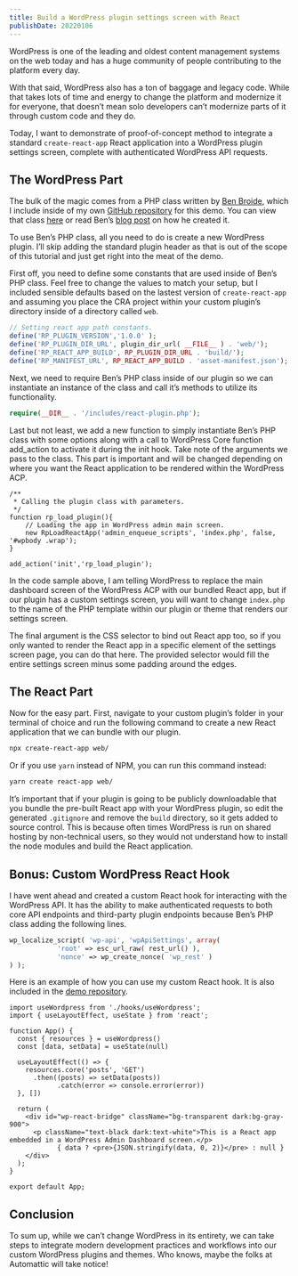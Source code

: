 ```yaml
---
title: Build a WordPress plugin settings screen with React
publishDate: 20220106
---
```

WordPress is one of the leading and oldest content management systems on the web today and has a huge community of people contributing to the platform every day.

With that said, WordPress also has a ton of baggage and legacy code. While that takes lots of time and energy to change the platform and modernize it for everyone, that doesn’t mean solo developers can’t modernize parts of it through custom code and they do.

Today, I want to demonstrate of proof-of-concept method to integrate a standard `create-react-app` React application into a WordPress plugin settings screen, complete with authenticated WordPress API requests.

## The WordPress Part

The bulk of the magic comes from a PHP class written by [Ben Broide](https://bebroide.medium.com/), which I include inside of my own [GitHub repository](https://github.com/crock/wp-react-bridge) for this demo. You can view that class [here](https://github.com/crock/wp-react-bridge/blob/main/includes/react-plugin.php) or read Ben’s [blog post](https://medium.com/swlh/wordpress-create-react-app-integration-30b41657b79e) on how he created it.

To use Ben’s PHP class, all you need to do is create a new WordPress plugin. I’ll skip adding the standard plugin header as that is out of the scope of this tutorial and just get right into the meat of the demo.

First off, you need to define some constants that are used inside of Ben’s PHP class. Feel free to change the values to match your setup, but I included sensible defaults based on the lastest version of `create-react-app` and assuming you place the CRA project within your custom plugin’s directory inside of a directory called `web`.

```php
// Setting react app path constants.
define('RP_PLUGIN_VERSION','1.0.0' );
define('RP_PLUGIN_DIR_URL', plugin_dir_url( __FILE__ ) . 'web/');
define('RP_REACT_APP_BUILD', RP_PLUGIN_DIR_URL . 'build/');
define('RP_MANIFEST_URL', RP_REACT_APP_BUILD . 'asset-manifest.json');
```

Next, we need to require Ben’s PHP class inside of our plugin so we can instantiate an instance of the class and call it’s methods to utilize its functionality.

```php
require(__DIR__ . '/includes/react-plugin.php');
```

Last but not least, we add a new function to simply instantiate Ben’s PHP class with some options along with a call to WordPress Core function add_action to activate it during the init hook. Take note of the arguments we pass to the class. This part is important and will be changed depending on where you want the React application to be rendered within the WordPress ACP.

```php{numberLines: true}
/**
 * Calling the plugin class with parameters.
 */
function rp_load_plugin(){
	// Loading the app in WordPress admin main screen.
	new RpLoadReactApp('admin_enqueue_scripts', 'index.php', false, '#wpbody .wrap');
}

add_action('init','rp_load_plugin');
```

In the code sample above, I am telling WordPress to replace the main dashboard screen of the WordPress ACP with our bundled React app, but if our plugin has a custom settings screen, you will want to change `index.php` to the name of the PHP template within our plugin or theme that renders our settings screen.

The final argument is the CSS selector to bind out React app too, so if you only wanted to render the React app in a specific element of the settings screen page, you can do that here. The provided selector would fill the entire settings screen minus some padding around the edges.

## The React Part

Now for the easy part. First, navigate to your custom plugin’s folder in your terminal of choice and run the following command to create a new React application that we can bundle with our plugin.

```bash
npx create-react-app web/
```

Or if you use `yarn` instead of NPM, you can run this command instead:

```bash
yarn create react-app web/
```

It’s important that if your plugin is going to be publicly downloadable that you bundle the pre-built React app with your WordPress plugin, so edit the generated `.gitignore` and remove the `build` directory, so it gets added to source control. This is because often times WordPress is run on shared hosting by non-technical users, so they would not understand how to install the node modules and build the React application.

## Bonus: Custom WordPress React Hook

I have went ahead and created a custom React hook for interacting with the WordPress API. It has the ability to make authenticated requests to both core API endpoints and third-party plugin endpoints because Ben’s PHP class adding the following lines.

```php
wp_localize_script( 'wp-api', 'wpApiSettings', array(
			'root' => esc_url_raw( rest_url() ),
			'nonce' => wp_create_nonce( 'wp_rest' )
) );
```

Here is an example of how you can use my custom React hook. It is also included in the [demo repository](https://github.com/crock/wp-react-bridge).

```jsx{numberLines: true}
import useWordpress from './hooks/useWordpress';
import { useLayoutEffect, useState } from 'react';

function App() {
  const { resources } = useWordpress()
  const [data, setData] = useState(null)

  useLayoutEffect(() => {
    resources.core('posts', 'GET')
      .then((posts) => setData(posts))
			.catch(error => console.error(error))
  }, [])

  return (
    <div id="wp-react-bridge" className="bg-transparent dark:bg-gray-900">
      <p className="text-black dark:text-white">This is a React app embedded in a WordPress Admin Dashboard screen.</p>
			{ data ? <pre>{JSON.stringify(data, 0, 2)}</pre> : null }
    </div>
  );
}

export default App;
```

## Conclusion

To sum up, while we can’t change WordPress in its entirety, we can take steps to integrate modern development practices and workflows into our custom WordPress plugins and themes. Who knows, maybe the folks at Automattic will take notice!
